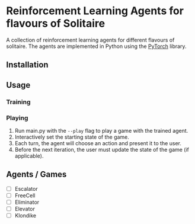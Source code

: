 # Reinforcement Learning Agents for flavours of Solitaire

A collection of reinforcement learning agents for different flavours of solitaire.
The agents are implemented in Python using the [PyTorch](https://pytorch.org/) library.

## Installation

## Usage

### Training

### Playing

1. Run main.py with the `--play` flag to play a game with the trained agent.
1. Interactively set the starting state of the game.
1. Each turn, the agent will choose an action and present it to the user.
1. Before the next iteration, the user must update the state of the game (if applicable).

## Agents / Games

- [ ] Escalator
- [ ] FreeCell
- [ ] Eliminator
- [ ] Elevator
- [ ] Klondike
